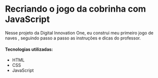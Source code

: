 # Recriando o jogo da cobrinha com JavaScript

Nesse projeto da Digital Innovation One, eu construi meu primeiro jogo de naves , seguindo passo a passo as instruções e dicas do professor.

#### Tecnologias utilizadas:

- HTML
- CSS
- JavaScript